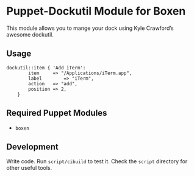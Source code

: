 # Puppet-Dockutil Module for Boxen

This module allows you to mange your dock using Kyle Crawford’s awesome dockutil.

## Usage

```puppet
dockutil::item { 'Add iTerm':
		item 	 => "/Applications/iTerm.app",
		label	     => "iTerm",
		action 	 => "add",
		position => 2,
	}
```

## Required Puppet Modules

* `boxen`

## Development

Write code. Run `script/cibuild` to test it. Check the `script`
directory for other useful tools.
